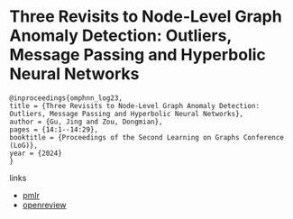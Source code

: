 # Three Revisits to Node-Level Graph Anomaly Detection: Outliers, Message Passing and Hyperbolic Neural Networks

```
@inproceedings{omphnn_log23,
title = {Three Revisits to Node-Level Graph Anomaly Detection: Outliers, Message Passing and Hyperbolic Neural Networks},
author = {Gu, Jing and Zou, Dongmian},
pages = {14:1--14:29},
booktitle = {Proceedings of the Second Learning on Graphs Conference (LoG)},
year = {2024}
}
```

links
- [pmlr](https://proceedings.mlr.press/v231/gu24a.html)
- [openreview](https://openreview.net/forum?id=fNsU9gi1Fy)

